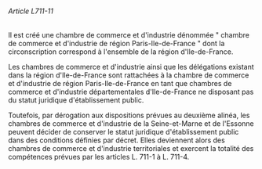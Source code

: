 ###### Article L711-11

Il est créé une chambre de commerce et d'industrie dénommée " chambre de commerce et d'industrie de région Paris-Ile-de-France " dont la circonscription correspond à l'ensemble de la région d'Ile-de-France.

Les chambres de commerce et d'industrie ainsi que les délégations existant dans la région d'Ile-de-France sont rattachées à la chambre de commerce et d'industrie de région Paris-Ile-de-France en tant que chambres de commerce et d'industrie départementales d'Ile-de-France ne disposant pas du statut juridique d'établissement public.

Toutefois, par dérogation aux dispositions prévues au deuxième alinéa, les chambres de commerce et d'industrie de la Seine-et-Marne et de l'Essonne peuvent décider de conserver le statut juridique d'établissement public dans des conditions définies par décret. Elles deviennent alors des chambres de commerce et d'industrie territoriales et exercent la totalité des compétences prévues par les articles L. 711-1 à L. 711-4.

